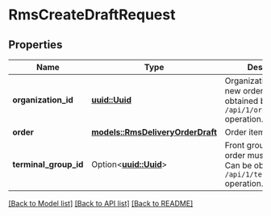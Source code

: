 # RmsCreateDraftRequest

## Properties

Name | Type | Description | Notes
------------ | ------------- | ------------- | -------------
**organization_id** | [**uuid::Uuid**](uuid::Uuid.md) | Organization ID of the new order.                Can be obtained by `/api/1/organizations` operation. | 
**order** | [**models::RmsDeliveryOrderDraft**](RmsDeliveryOrderDraft.md) | Order item. | 
**terminal_group_id** | Option<[**uuid::Uuid**](uuid::Uuid.md)> | Front group ID the order must be sent to.                Can be obtained by `/api/1/terminal_groups` operation. | [optional]

[[Back to Model list]](../README.md#documentation-for-models) [[Back to API list]](../README.md#documentation-for-api-endpoints) [[Back to README]](../README.md)


